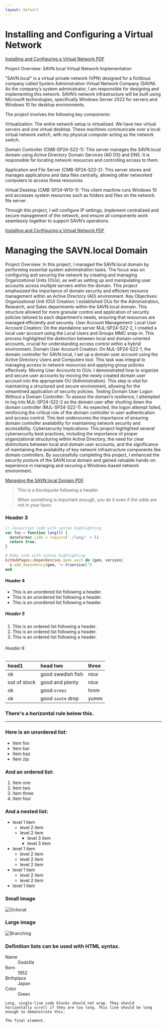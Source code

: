 ```yaml
---
layout: default
---
```


# Installing and Configuring a Virtual Network

<a href="https://docs.google.com/document/d/1HnYFiNJ5eso6yP-6tgihzOVBIvID8p6SlmEawQNcixk/edit?usp=sharing">Installing and Configuring a Virtual Network PDF</a>

Project Overview: SAVN.local Virtual Network Implementation

"SAVN.local" is a virtual private network (VPN) designed for a fictitious company called System Administration Virtual Network Company (SAVN). As the company’s system administrator, I am responsible for designing and implementing this network. SAVN’s network infrastructure will be built using Microsoft technologies, specifically Windows Server 2022 for servers and Windows 10 for desktop environments.

The project involves the following key components:

Virtualization: The entire network setup is virtualized. We have two virtual servers and one virtual desktop. These machines communicate over a local virtual network switch, with my physical computer acting as the network switch.

Domain Controller (CMB-SP24-S22-1): This server manages the SAVN.local domain using Active Directory Domain Services (AD DS) and DNS. It is responsible for locating network resources and controlling access to them.

Application and File Server (CMB-SP24-S22-2): This server stores and manages applications and data files centrally, allowing other networked computers to access these resources.

Virtual Desktop (CMB-SP24-W10-1): This client machine runs Windows 10 and accesses system resources such as folders and files on the network file server.

Through this project, I will configure IP settings, implement centralized and secure management of the network, and ensure all components work seamlessly together to support SAVN’s operations.

<a href="https://docs.google.com/document/d/1HnYFiNJ5eso6yP-6tgihzOVBIvID8p6SlmEawQNcixk/edit?usp=sharing">Installing and Configuring a Virtual Network PDF</a>




# Managing the SAVN.local Domain

Project Overview: In this project, I managed the SAVN.local domain by performing essential system administration tasks. The focus was on configuring and securing the network by creating and managing Organizational Units (OUs), as well as setting up and manipulating user accounts across multiple servers within the domain. This project emphasized the importance of domain security and efficient resource management within an Active Directory (AD) environment.
Key Objectives:
Organizational Unit (OU) Creation:
I established OUs for the Administration, Research, and Sales departments within the SAVN.local domain. This structure allowed for more granular control and application of security policies tailored to each department’s needs, ensuring that resources are managed efficiently and securely.
User Account Management:
Local User Account Creation: On the standalone server MJL-SP24-S22-2, I created a local user account using the Local Users and Groups MMC snap-in. This process highlighted the distinction between local and domain-oriented accounts, crucial for understanding access control within a hybrid environment.
Domain User Account Creation: On MJL-SP24-S22-1, the domain controller for SAVN.local, I set up a domain user account using the Active Directory Users and Computers tool. This task was integral to managing access to network resources and applying group policies effectively.
Moving User Accounts to OUs:
I demonstrated how to organize and secure user accounts by moving the newly created domain user account into the appropriate OU (Administration). This step is vital for maintaining a structured and secure environment, allowing for the streamlined application of security policies.
Testing Domain User Logon Without a Domain Controller:
To assess the domain’s resilience, I attempted to log into MJL-SP24-S22-2 as the domain user after shutting down the domain controller (MJL-SP24-S22-1). As expected, the logon attempt failed, reinforcing the critical role of the domain controller in user authentication and access control. This test underscores the importance of ensuring domain controller availability for maintaining network security and accessibility.
Cybersecurity Implications: This project highlighted several cybersecurity best practices, including the importance of proper organizational structuring within Active Directory, the need for clear distinctions between local and domain user accounts, and the significance of maintaining the availability of key network infrastructure components like domain controllers. By successfully completing this project, I enhanced the security posture of the SAVN.local domain and gained valuable hands-on experience in managing and securing a Windows-based network environment.


<a href="https://docs.google.com/document/d/1Igvi7cHpFZX13rb6o1Mq7J-Net3DuPimOiDF7TDZKS0/edit?usp=sharing">Managing the SAVN.local Domain PDF</a>








> This is a blockquote following a header.
>
> When something is important enough, you do it even if the odds are not in your favor.

### Header 3

```js
// Javascript code with syntax highlighting.
var fun = function lang(l) {
  dateformat.i18n = require('./lang/' + l)
  return true;
}
```

```ruby
# Ruby code with syntax highlighting
GitHubPages::Dependencies.gems.each do |gem, version|
  s.add_dependency(gem, "= #{version}")
end
```

#### Header 4

*   This is an unordered list following a header.
*   This is an unordered list following a header.
*   This is an unordered list following a header.

##### Header 5

1.  This is an ordered list following a header.
2.  This is an ordered list following a header.
3.  This is an ordered list following a header.

###### Header 6

| head1        | head two          | three |
|:-------------|:------------------|:------|
| ok           | good swedish fish | nice  |
| out of stock | good and plenty   | nice  |
| ok           | good `oreos`      | hmm   |
| ok           | good `zoute` drop | yumm  |

### There's a horizontal rule below this.

* * *

### Here is an unordered list:

*   Item foo
*   Item bar
*   Item baz
*   Item zip

### And an ordered list:

1.  Item one
1.  Item two
1.  Item three
1.  Item four

### And a nested list:

- level 1 item
  - level 2 item
  - level 2 item
    - level 3 item
    - level 3 item
- level 1 item
  - level 2 item
  - level 2 item
  - level 2 item
- level 1 item
  - level 2 item
  - level 2 item
- level 1 item

### Small image

![Octocat](https://github.githubassets.com/images/icons/emoji/octocat.png)

### Large image

![Branching](https://guides.github.com/activities/hello-world/branching.png)


### Definition lists can be used with HTML syntax.

<dl>
<dt>Name</dt>
<dd>Godzilla</dd>
<dt>Born</dt>
<dd>1952</dd>
<dt>Birthplace</dt>
<dd>Japan</dd>
<dt>Color</dt>
<dd>Green</dd>
</dl>

```
Long, single-line code blocks should not wrap. They should horizontally scroll if they are too long. This line should be long enough to demonstrate this.
```

```
The final element.
```

